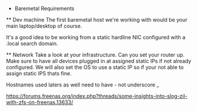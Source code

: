 * Baremetal Requirements


** Dev machine
The first baremetal host we're working with would be your main laptop/desktop of course.

It's a good idea to be working from a static hardline NIC configured with a .local search domain.


** Network
Take a look at your infrastructure. Can you set your router up. Make sure to have all devices plugged in at assigned static IPs if not already configured.
We will also set the OS to use a static IP so if your not able to assign static IPS thats fine.



Hostnames used laters as well need to have - not underscore _


https://forums.freenas.org/index.php?threads/some-insights-into-slog-zil-with-zfs-on-freenas.13633/